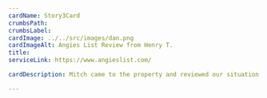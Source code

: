 ```yaml
---
cardName: Story3Card
crumbsPath: 
crumbsLabel: 
cardImage: ../../src/images/dan.png
cardImageAlt: Angies List Review from Henry T.
title: 
serviceLink: https://www.angieslist.com/

cardDescription: Mitch came to the property and reviewed our situation a broken kintico whole house water filtration system. He suggested that we should recycle it and install new whole house water filter that fit our needs. 

---
```

